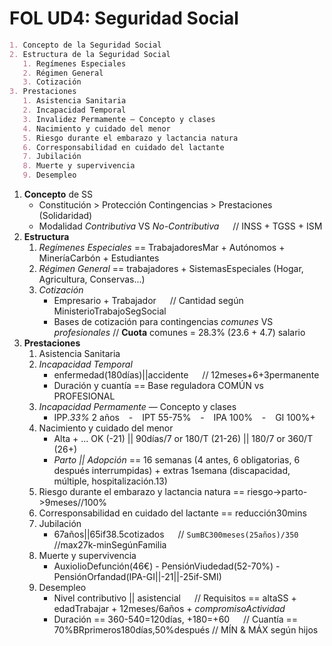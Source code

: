 # FOL UD4: Seguridad Social

```markdown
1. Concepto de la Seguridad Social
2. Estructura de la Seguridad Social
   1. Regímenes Especiales
   2. Régimen General
   3. Cotización
3. Prestaciones
   1. Asistencia Sanitaria
   2. Incapacidad Temporal
   3. Invalidez Permamente — Concepto y clases
   4. Nacimiento y cuidado del menor
   5. Riesgo durante el embarazo y lactancia natura
   6. Corresponsabilidad en cuidado del lactante
   7. Jubilación
   8. Muerte y supervivencia
   9. Desempleo
```

1. **Concepto** de SS
    - Constitución > Protección Contingencias > Prestaciones (Solidaridad)
    - Modalidad *Contributiva* VS *No-Contributiva* &emsp; // INSS + TGSS + ISM
2. **Estructura**
   1. *Regímenes Especiales* == TrabajadoresMar + Autónomos + MineríaCarbón + Estudiantes
   2. *Régimen General* == trabajadores + SistemasEspeciales (Hogar, Agricultura, Conservas...)
   3. *Cotización*
       - Empresario + Trabajador &emsp; // Cantidad según MinisterioTrabajoSegSocial
       - Bases de cotización para contingencias *comunes* VS *profesionales* <!--Accidentes de trabajo y Enfermedades profesionales--> // **Cuota** comunes = 28.3% (23.6 + 4.7) salario
3. **Prestaciones**
   1. Asistencia Sanitaria
   2. *Incapacidad Temporal*
       - enfermedad(180días)||accidente &emsp; // 12meses+6+3permanente
       - Duración y cuantía == Base reguladora COMÚN vs PROFESIONAL
   3. *Incapacidad Permamente* — Concepto y clases
       - IPP.*33%* 2 años &ensp; - &ensp; IPT 55-75% &ensp; - &ensp; IPA 100% &ensp; - &ensp; GI 100%+
   4. Nacimiento y cuidado del menor
      - Alta + ... OK (-21) || 90días/7 or 180/T (21-26) || 180/7 or 360/T (26+)
      - *Parto || Adopción* == 16 semanas (4 antes, 6 obligatorias, 6 después interrumpidas) + extras 1semana (discapacidad, múltiple, hospitalización.13)
   5. Riesgo durante el embarazo y lactancia natura == riesgo->parto->9meses//100%
   6. Corresponsabilidad en cuidado del lactante == reducción30mins
   7. Jubilación
       - 67años||65if38.5cotizados &emsp; // `SumBC300meses(25años)/350` &emsp; //max27k-minSegúnFamilia
   8. Muerte y supervivencia
       - AuxiolioDefunción(46€) - PensiónViudedad(52-70%) - PensiónOrfandad(IPA-GI||-21||-25if-SMI)
   9.  Desempleo
        - Nivel contributivo || asistencial &emsp; // Requisitos == altaSS + edadTrabajar + 12meses/6años + *compromisoActividad*
        - Duración == 360-540=120días, +180=+60 &emsp; // Cuantía == 70%BRprimeros180días,50%después // MÍN & MÁX según hijos